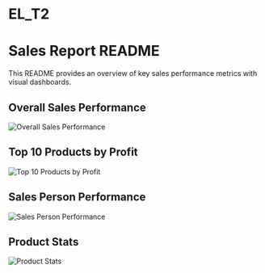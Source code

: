 # EL_T2
# Sales Report README

This README provides an overview of key sales performance metrics with visual dashboards.

## Overall Sales Performance
![Overall Sales Performance](Screenshot-2025-09-24-193510.jpg)

## Top 10 Products by Profit
![Top 10 Products by Profit](Screenshot-2025-09-24-193410.jpg)

## Sales Person Performance
![Sales Person Performance](Screenshot-2025-09-24-193428.jpg)

## Product Stats
![Product Stats](Screenshot-2025-09-24-193447.jpg)
